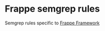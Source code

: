 # Frappe semgrep rules

Semgrep rules specific to [Frappe Framework](https://github.com/frappe/frappe)
